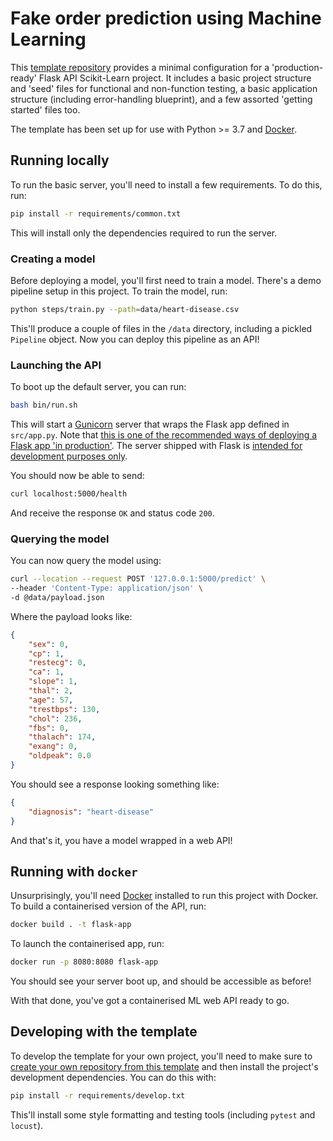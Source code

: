 # Fake order prediction using Machine Learning

This [template repository](https://docs.github.com/en/github/creating-cloning-and-archiving-repositories/creating-a-repository-from-a-template)
 provides a minimal configuration for a 'production-ready' Flask API Scikit-Learn
project. It includes a basic project structure and 'seed' files for functional and 
non-function testing, a basic application structure (including error-handling 
blueprint), and a few assorted 'getting started' files too.

The template has been set up for use with Python >= 3.7 and [Docker](https://www.docker.com/). 

## Running locally

To run the basic server, you'll need to install a few requirements. To do this, run:

```bash
pip install -r requirements/common.txt
```

This will install only the dependencies required to run the server. 

### Creating a model

Before deploying a model, you'll first need to train a model. There's a demo pipeline
setup in this project. To train the model, run:

```bash
python steps/train.py --path=data/heart-disease.csv 
```

This'll produce a couple of files in the `/data` directory, including a pickled 
`Pipeline` object. Now you can deploy this pipeline as an API!

### Launching the API

To boot up the default server, you can run:

```bash
bash bin/run.sh
```

This will start a [Gunicorn](https://gunicorn.org/) server that wraps the Flask app 
defined in `src/app.py`. Note that [this is one of the recommended ways of deploying a
Flask app 'in production'](https://flask.palletsprojects.com/en/1.1.x/deploying/wsgi-standalone/). 
The server shipped with Flask is [intended for development
purposes only](https://flask.palletsprojects.com/en/1.1.x/deploying/#deployment).  

You should now be able to send:

```bash
curl localhost:5000/health
```

And receive the response `OK` and status code `200`. 

### Querying the model

You can now query the model using:

```bash
curl --location --request POST '127.0.0.1:5000/predict' \
--header 'Content-Type: application/json' \
-d @data/payload.json
```

Where the payload looks like:

```json
{
    "sex": 0,
    "cp": 1,
    "restecg": 0,
    "ca": 1,
    "slope": 1,
    "thal": 2,
    "age": 57,
    "trestbps": 130,
    "chol": 236,
    "fbs": 0,
    "thalach": 174,
    "exang": 0,
    "oldpeak": 0.0
}
```

You should see a response looking something like:

```json
{
    "diagnosis": "heart-disease"
}
```

And that's it, you have a model wrapped in a web API!

## Running with `docker`

Unsurprisingly, you'll need [Docker](https://www.docker.com/products/docker-desktop) 
installed to run this project with Docker. To build a containerised version of the API, 
run:

```bash
docker build . -t flask-app
```

To launch the containerised app, run:

```bash
docker run -p 8080:8080 flask-app
```

You should see your server boot up, and should be accessible as before!

With that done, you've got a containerised ML web API ready to go.

## Developing with the template

To develop the template for your own project, you'll need to make sure to [create your
own repository from this template](https://docs.github.com/en/github/creating-cloning-and-archiving-repositories/creating-a-repository-from-a-template) 
and then install the project's development dependencies. You can do this with:

```bash
pip install -r requirements/develop.txt
```

This'll install some style formatting and testing tools (including `pytest` and 
`locust`).
